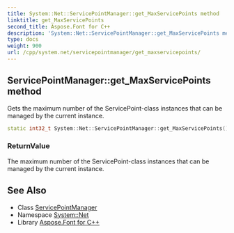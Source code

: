 ```yaml
---
title: System::Net::ServicePointManager::get_MaxServicePoints method
linktitle: get_MaxServicePoints
second_title: Aspose.Font for C++
description: 'System::Net::ServicePointManager::get_MaxServicePoints method. Gets the maximum number of the ServicePoint-class instances that can be managed by the current instance in C++.'
type: docs
weight: 900
url: /cpp/system.net/servicepointmanager/get_maxservicepoints/
---
```

## ServicePointManager::get_MaxServicePoints method


Gets the maximum number of the ServicePoint-class instances that can be managed by the current instance.

```cpp
static int32_t System::Net::ServicePointManager::get_MaxServicePoints()
```


### ReturnValue

The maximum number of the ServicePoint-class instances that can be managed by the current instance.

## See Also

* Class [ServicePointManager](../)
* Namespace [System::Net](../../)
* Library [Aspose.Font for C++](../../../)
